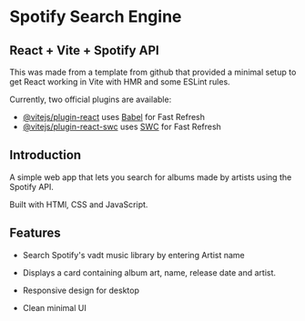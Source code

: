 # Spotify Search Engine
## React + Vite + Spotify API

This was made from a template from github that provided a minimal setup to get React working in Vite with HMR and some ESLint rules. 

Currently, two official plugins are available:

- [@vitejs/plugin-react](https://github.com/vitejs/vite-plugin-react/blob/main/packages/plugin-react/README.md) uses [Babel](https://babeljs.io/) for Fast Refresh
- [@vitejs/plugin-react-swc](https://github.com/vitejs/vite-plugin-react-swc) uses [SWC](https://swc.rs/) for Fast Refresh

## Introduction

A simple web app that lets you search for albums made by artists using the Spotify API. 

Built with HTMl, CSS and JavaScript. 

## Features

- Search Spotify's vadt music library by entering Artist name

- Displays a card containing album art, name, release date and artist. 

- Responsive design for desktop

- Clean minimal UI